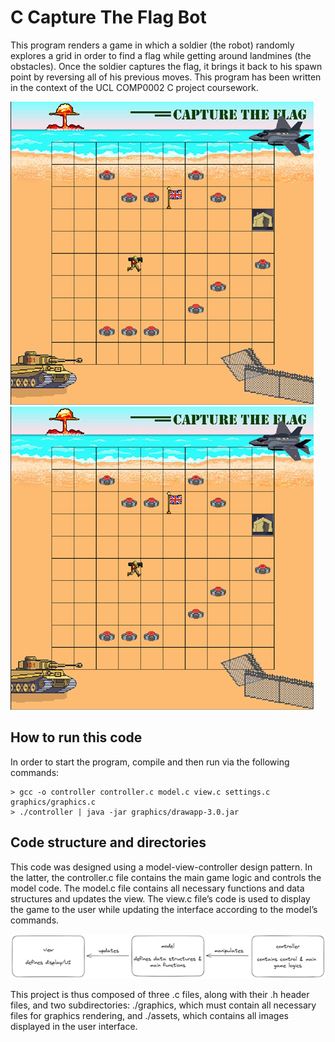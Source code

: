 # C Capture The Flag Bot

This program renders a game in which a soldier (the robot) randomly explores a grid in order to find a 
flag while getting around landmines (the obstacles). Once the soldier captures the flag, it brings it 
back to his spawn point by reversing all of his previous moves.
This program has been written in the context of the UCL COMP0002 C project coursework.

[![soldier searching for the flag](illustrations/pic1.png)](https://github.com/Allenbrd/C-Capture-The-Flag-Robot/blob/master/illustrations/pic1.png)
[![soldier returning the flag home](illustrations/pic1.png)](https://github.com/Allenbrd/C-Capture-The-Flag-Robot/blob/master/illustrations/pic1.png)

## How to run this code
In order to start the program, compile and then run via the following commands:
```
> gcc -o controller controller.c model.c view.c settings.c graphics/graphics.c
> ./controller | java -jar graphics/drawapp-3.0.jar
```

## Code structure and directories
This code was designed using a model-view-controller design pattern. In the latter, the controller.c file 
contains the main game logic and controls the model code. The model.c file contains all necessary 
functions and data structures and updates the view. The view.c file’s code is used to display the game 
to the user while updating the interface according to the model’s commands.

[![files structure](illustrations/files-structure.png)](https://github.com/Allenbrd/C-Capture-The-Flag-Robot/blob/master/illustrations/files-structure.png)

This project is thus composed of three .c files, along with their .h header files, and two subdirectories: 
./graphics, which must contain all necessary files for graphics rendering, and ./assets, which contains 
all images displayed in the user interface.
